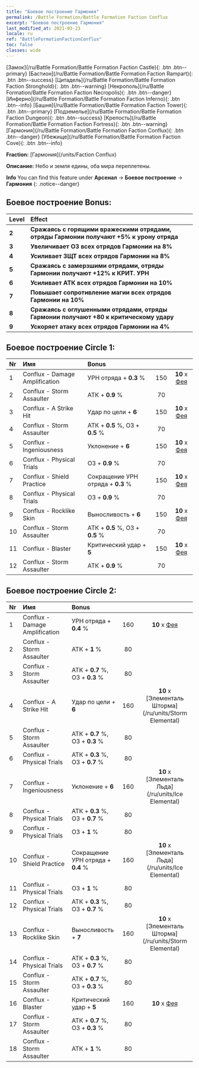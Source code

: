 ```yaml
---
title: "Боевое построение Гармония"
permalink: /Battle Formation/Battle Formation Faction Conflux
excerpt: "Боевое построение Гармония"
last_modified_at: 2021-03-23
locale: ru
ref: "BattleFormationFactionConflux"
toc: false
classes: wide
---
```

 [Замок](/ru/Battle Formation/Battle Formation Faction Castle){: .btn .btn--primary} [Бастион](/ru/Battle Formation/Battle Formation Faction Rampart){: .btn .btn--success} [Цитадель](/ru/Battle Formation/Battle Formation Faction Stronghold){: .btn .btn--warning} [Некрополь](/ru/Battle Formation/Battle Formation Faction Necropolis){: .btn .btn--danger} [Инферно](/ru/Battle Formation/Battle Formation Faction Inferno){: .btn .btn--info} [Башня](/ru/Battle Formation/Battle Formation Faction Tower){: .btn .btn--primary} [Подземелье](/ru/Battle Formation/Battle Formation Faction Dungeon){: .btn .btn--success} [Крепость](/ru/Battle Formation/Battle Formation Faction Fortress){: .btn .btn--warning} [Гармония](/ru/Battle Formation/Battle Formation Faction Conflux){: .btn .btn--danger} [Убежище](/ru/Battle Formation/Battle Formation Faction Cove){: .btn .btn--info} 

  **Fraction:** [Гармония](/units/Faction Conflux)

  **Описание:** Небо и земля едины, оба мира переплетены.

**Info** You can find this feature under **Арсенал** -> **Боевое построение** -> **Гармония** 
{: .notice--danger}

## Боевое построение Bonus:

  | Level |         Effect        |
  |:------|:---------------------|
  | **2** | **Сражаясь с горящими вражескими отрядами, отряды Гармонии получают +5% к урону отряда** |
  | **3** | **Увеличивает ОЗ всех отрядов Гармонии на 8%** |
  | **4** | **Усиливает ЗЩТ всех отрядов Гармонии на 8%** |
  | **5** | **Сражаясь с замерзшими отрядами, отряды Гармонии получают +12% к КРИТ. УРН** |
  | **6** | **Усиливает АТК всех отрядов Гармонии на 10%** |
  | **7** | **Повышает сопротивление магии всех отрядов Гармонии на 10%** |
  | **8** | **Сражаясь с оглушенными отрядами, отряды Гармонии получают +80 к критическому удару** |
  | **9** | **Ускоряет атаку всех отрядов Гармонии на 4%** |

## Боевое построение Circle 1:

  |  Nr  |  Имя   |  Bonus  | <i class="fas fa-flask"/>  |  <i class="fab fa-optin-monster"/> |
  |:-----|:--------------------|:---------|:-----------------:|:----------------:|
  | 1 | Conflux - Damage Amplification | УРН отряда + **0.3** % | 150 |  **10** x [Фея](/ru/units/Sprite) |
  | 2 | Conflux - Storm Assaulter | АТК + **0.9** % | 70 |   |
  | 3 | Conflux - A Strike Hit | Удар по цели + **6**  | 150 |  **10** x [Фея](/ru/units/Sprite) |
  | 4 | Conflux - Storm Assaulter | АТК + **0.5** %, ОЗ + **0.5** % | 70 |   |
  | 5 | Conflux - Ingeniousness | Уклонение + **6**  | 150 |  **10** x [Фея](/ru/units/Sprite) |
  | 6 | Conflux - Physical Trials | ОЗ + **0.9** % | 70 |   |
  | 7 | Conflux - Shield Practice | Сокращение УРН отряда + **0.3** % | 150 |  **10** x [Фея](/ru/units/Sprite) |
  | 8 | Conflux - Physical Trials | ОЗ + **0.9** % | 70 |   |
  | 9 | Conflux - Rocklike Skin | Выносливость + **6**  | 150 |  **10** x [Фея](/ru/units/Sprite) |
  | 10 | Conflux - Storm Assaulter | АТК + **0.5** %, ОЗ + **0.5** % | 70 |   |
  | 11 | Conflux - Blaster | Критический удар + **5**  | 150 |  **10** x [Фея](/ru/units/Sprite) |
  | 12 | Conflux - Storm Assaulter | АТК + **0.9** % | 70 |   |
  


## Боевое построение Circle 2:

  |  Nr  |  Имя   |  Bonus  | <i class="fas fa-flask"/>  |  <i class="fab fa-optin-monster"/> |
  |:-----|:--------------------|:---------|:-----------------:|:----------------:|
  | 1 | Conflux - Damage Amplification | УРН отряда + **0.4** % | 160 |  **10** x [Фея](/ru/units/Sprite) |
  | 2 | Conflux - Storm Assaulter | АТК + **1** % | 80 |   |
  | 3 | Conflux - Storm Assaulter | АТК + **0.7** %, ОЗ + **0.3** % | 80 |   |
  | 4 | Conflux - A Strike Hit | Удар по цели + **6**  | 160 |  **10** x [Элементаль Шторма](/ru/units/Storm Elemental) |
  | 5 | Conflux - Storm Assaulter | АТК + **0.7** %, ОЗ + **0.3** % | 80 |   |
  | 6 | Conflux - Physical Trials | АТК + **0.3** %, ОЗ + **0.7** % | 80 |   |
  | 7 | Conflux - Ingeniousness | Уклонение + **6**  | 160 |  **10** x [Элементаль Льда](/ru/units/Ice Elemental) |
  | 8 | Conflux - Physical Trials | АТК + **0.3** %, ОЗ + **0.7** % | 80 |   |
  | 9 | Conflux - Physical Trials | ОЗ + **1** % | 80 |   |
  | 10 | Conflux - Shield Practice | Сокращение УРН отряда + **0.4** % | 160 |  **10** x [Элементаль Льда](/ru/units/Ice Elemental) |
  | 11 | Conflux - Physical Trials | ОЗ + **1** % | 80 |   |
  | 12 | Conflux - Physical Trials | АТК + **0.3** %, ОЗ + **0.7** % | 80 |   |
  | 13 | Conflux - Rocklike Skin | Выносливость + **7**  | 160 |  **10** x [Элементаль Шторма](/ru/units/Storm Elemental) |
  | 14 | Conflux - Physical Trials | АТК + **0.3** %, ОЗ + **0.7** % | 80 |   |
  | 15 | Conflux - Storm Assaulter | АТК + **0.7** %, ОЗ + **0.3** % | 80 |   |
  | 16 | Conflux - Blaster | Критический удар + **5**  | 160 |  **10** x [Фея](/ru/units/Sprite) |
  | 17 | Conflux - Storm Assaulter | АТК + **0.7** %, ОЗ + **0.3** % | 80 |   |
  | 18 | Conflux - Storm Assaulter | АТК + **1** % | 80 |   |
  

